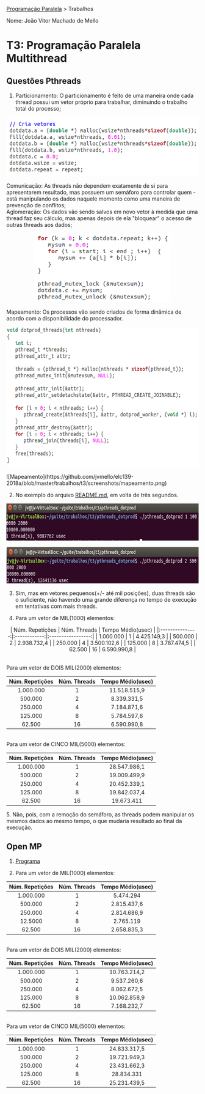 [Programação Paralela](https://github.com/AndreaInfUFSM/elc139-2018a) > Trabalhos

Nome: João Vitor Machado de Mello

# T3: Programação Paralela Multithread

## Questões Pthreads

1. Particionamento: O particionamento é feito de uma maneira onde cada thread possui um vetor próprio para trabalhar, diminuindo o trabalho total do processo;<br>
<p align="center">
  <img width="563" height="154" src="https://github.com/jvmello/elc139-2018a/blob/master/trabalhos/t3/screenshots/particionamento.png">
</p>
  Comunicação: As threads não dependem exatamente de si para apresentarem resultado, mas possuem um semáforo para controlar quem - está manipulando os dados naquele momento como uma maneira de prevenção de conflitos;<br>
  Aglomeração: Os dados vão sendo salvos em novo vetor à medida que uma thread faz seu cálculo, mas apenas depois de ela "bloquear" o acesso de outras threads aos dados;<br>
  <p align="center">
  <img width="359" height="180" src="https://github.com/jvmello/elc139-2018a/blob/master/trabalhos/t3/screenshots/comunicacao_aglomeracao.png">
</p>
  Mapeamento: Os processos vão sendo criados de forma dinâmica de acordo com a disponibilidade do processador.<br>
  <p align="center">
  <img width="626" height="366" src="https://github.com/jvmello/elc139-2018a/blob/master/trabalhos/t3/screenshots/mapeamento.png">
</p>
![Mapeamento](https://github.com/jvmello/elc139-2018a/blob/master/trabalhos/t3/screenshots/mapeamento.png)

2. No exemplo do arquivo [README.md](https://github.com/jvmello/elc139-2018a/blob/master/trabalhos/t3/README.md), em volta de três segundos.
<p align="center">
  <img width="725" height="97" src="https://github.com/jvmello/elc139-2018a/blob/master/trabalhos/t3/screenshots/sc1.png">
</p>
<p align="center">
  <img width="730" height="95" src="https://github.com/jvmello/elc139-2018a/blob/master/trabalhos/t3/screenshots/sc2.png">
</p>

3. Sim, mas em vetores pequenos(+/- até mil posições), duas threads são o suficiente, não havendo uma grande diferença no tempo de execução em tentativas com mais threads.

4. Para um vetor de MIL(1000) elementos:<br>
<p align="center">
| Núm. Repetições | Núm. Threads | Tempo Médio(usec) |
|:---------------:|:------------:|:-----------------:|
| 1.000.000         | 1            | 4.425.149,3         |
| 500.000          | 2            | 2.938.732,4         |
| 250.000          | 4            | 3.500.102,6         |
| 125.000          | 8            | 3.787.474,5         |
| 62.500           | 16           | 6.590.990,8         |

   <br>Para um vetor de DOIS MIL(2000) elementos:<br>
   
| Núm. Repetições | Núm. Threads | Tempo Médio(usec) |
|:---------------:|:------------:|:-----------------:|
| 1.000.000         | 1            | 11.518.515,9        |
| 500.000          | 2            | 8.339.331,5         |
| 250.000          | 4            | 7.184.871,6         |
| 125.000          | 8            | 5.784.597,6         |
| 62.500           | 16           | 6.590.990,8         |

   <br>Para um vetor de CINCO MIL(5000) elementos:<br>
   
| Núm. Repetições | Núm. Threads |  Tempo Médio(usec) |
|:---------------:|:------------:|:------------------:|
| 1.000.000         | 1            | 28.547.986,1         |
| 500.000          | 2            | 19.009.499,9         |
| 250.000          | 4            | 20.452.339,1         |
| 125.000          | 8            | 19.842.037,4         |
| 62.500           | 16           | 19.673.411           |
</p>
5. Não, pois, com a remoção do semáforo, as threads podem manipular os mesmos dados ao mesmo tempo, o que mudaria resultado ao final da execução.

## Open MP
1. [Programa](https://github.com/jvmello/elc139-2018a/blob/master/trabalhos/t3/openmp/newomp.c)

2. Para um vetor de MIL(1000) elementos:<br>

| Núm. Repetições | Núm. Threads | Tempo Médio(usec) |
|:---------------:|:------------:|:-----------------:|
| 1.000.000         | 1            | 5.474.294           |
| 500.000          | 2            | 2.815.437,6         |
| 250.000          | 4            | 2.814.686,9         |
| 12.5000          | 8            | 2.765.119           |
| 62.500           | 16           | 2.658.835,3         |

   <br>Para um vetor de DOIS MIL(2000) elementos:<br>
   
| Núm. Repetições | Núm. Threads | Tempo Médio(usec) |
|:---------------:|:------------:|:-----------------:|
| 1.000.000         | 1            | 10.763.214,2        |
| 500.000          | 2            | 9.537.260,6         |
| 250.000          | 4            | 8.062.672,5         |
| 125.000          | 8            | 10.062.858,9        |
| 62.500           | 16           | 7.168.232,7         |

   <br>Para um vetor de CINCO MIL(5000) elementos:<br>
   
| Núm. Repetições | Núm. Threads |  Tempo Médio(usec) |
|:---------------:|:------------:|:------------------:|
| 1.000.000         | 1            | 24.833.317,5         |
| 500.000          | 2            | 19.721.949,3         |
| 250.000          | 4            | 23.431.662,3         |
| 125.000          | 8            | 28.834.331           |
| 62.500           | 16           | 25.231.439,5         |


